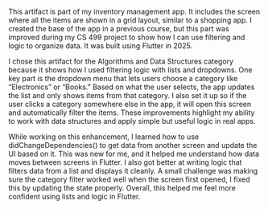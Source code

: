 This artifact is part of my inventory management app. It includes the screen where all the items are shown in a grid layout, similar to a shopping app. I created the base of the app in a previous course, but this part was improved during my CS 499 project to show how I can use filtering and logic to organize data. It was built using Flutter in 2025.

I chose this artifact for the Algorithms and Data Structures category because it shows how I used filtering logic with lists and dropdowns. One key part is the dropdown menu that lets users choose a category like “Electronics” or “Books.” Based on what the user selects, the app updates the list and only shows items from that category. I also set it up so if the user clicks a category somewhere else in the app, it will open this screen and automatically filter the items. These improvements highlight my ability to work with data structures and apply simple but useful logic in real apps.

While working on this enhancement, I learned how to use didChangeDependencies() to get data from another screen and update the UI based on it. This was new for me, and it helped me understand how data moves between screens in Flutter. I also got better at writing logic that filters data from a list and displays it cleanly. A small challenge was making sure the category filter worked well when the screen first opened, I fixed this by updating the state properly. Overall, this helped me feel more confident using lists and logic in Flutter.

